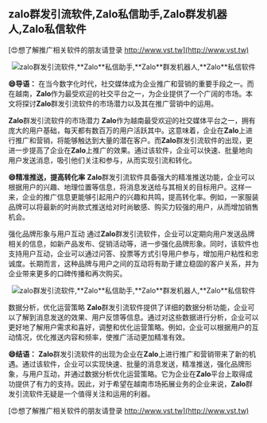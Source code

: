 ## **zalo群发引流软件,**Zalo**私信助手,**Zalo**群发机器人,**Zalo**私信软件**

[😍想了解推广相关软件的朋友请登录 http://www.vst.tw](http://www.vst.tw)

 <center><img src="https://vst.tw/MP4/tuiguang/png/7.png" alt="zalo群发引流软件,**Zalo**私信助手,**Zalo**群发机器人,**Zalo**私信软件"></center>

**😄导语：**
在当今数字化时代，社交媒体成为企业推广和营销的重要手段之一。而在越南，**Zalo**作为最受欢迎的社交平台之一，为企业提供了一个广阔的市场。本文将探讨**Zalo**群发引流软件的市场潜力以及其在推广营销中的运用。

**Zalo**群发引流软件的市场潜力
**Zalo**作为越南最受欢迎的社交媒体平台之一，拥有庞大的用户基础，每天都有数百万的用户活跃其中。这意味着，企业在**Zalo**上进行推广和营销，将能够触达到大量的潜在客户。而**Zalo**群发引流软件的出现，更进一步提高了企业在**Zalo**上推广的效果。通过该软件，企业可以快速、批量地向用户发送消息，吸引他们关注和参与，从而实现引流和转化。

**😄精准推送，提高转化率**
**Zalo**群发引流软件具备强大的精准推送功能，企业可以根据用户的兴趣、地理位置等信息，将消息发送给与其相关的目标用户。这样一来，企业的推广信息更能够引起用户的兴趣和共鸣，提高转化率。例如，一家服装品牌可以将最新的时尚款式推送给对时尚敏感、购买力较强的用户，从而增加销售机会。

强化品牌形象与用户互动
通过**Zalo**群发引流软件，企业可以定期向用户发送品牌相关的信息，如新产品发布、促销活动等，进一步强化品牌形象。同时，该软件也支持用户互动，企业可以通过问答、投票等方式引导用户参与，增加用户粘性和忠诚度。长期而言，这种品牌与用户之间的互动将有助于建立稳固的客户关系，并为企业带来更多的口碑传播和再次购买。

 <center><img src="https://vst.tw/MP4/tuiguang/png/6.png" alt="zalo群发引流软件,**Zalo**私信助手,**Zalo**群发机器人,**Zalo**私信软件"></center>

数据分析，优化运营策略
**Zalo**群发引流软件提供了详细的数据分析功能，企业可以了解到消息发送的效果、用户反馈等信息。通过对这些数据进行分析，企业可以更好地了解用户需求和喜好，调整和优化运营策略。例如，企业可以根据用户的互动情况，优化推送内容和频率，使推广活动更加精准有效。

**😄结语：**
**Zalo**群发引流软件的出现为企业在**Zalo**上进行推广和营销带来了新的机遇。通过该软件，企业可以实现快速、批量的消息发送，精准推送，强化品牌形象，与用户互动，并通过数据分析优化运营策略。它为企业在**Zalo**平台上取得成功提供了有力的支持。因此，对于希望在越南市场拓展业务的企业来说，**Zalo**群发引流软件无疑是一个值得关注和运用的利器。

[😍想了解推广相关软件的朋友请登录 http://www.vst.tw](http://www.vst.tw)



